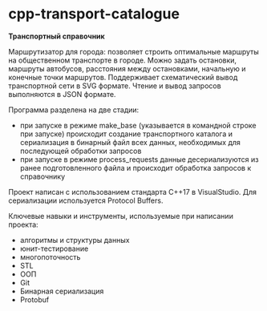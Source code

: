 # cpp-transport-catalogue
**Транспортный справочник**

Маршрутизатор для города: позволяет строить оптимальные маршруты на общественном транспорте в городе. Можно задать остановки, маршруты автобусов, расстояния между остановками, начальную и конечные точки маршрутов. Поддерживает схематический вывод транспортной сети в SVG формате. Чтение и вывод запросов выполняются в JSON формате.

Программа разделена на две стадии:
- при запуске в режиме make_base (указывается в командной строке при запуске) происходит создание транспортного каталога и сериализация в бинарный файл всех данных, необходимых для последующей обработки запросов
- при запуске в режиме process_requests данные десериализуются из ранее подготовленного файла и происходит обработка запросов к справочнику

Проект написан с использованием стандарта С++17 в VisualStudio. Для сериализации используется Protocol Buffers.

Ключевые навыки и инструменты, используемые при написании проекта:

- алгоритмы и структуры данных
- юнит-тестирование
- многопоточность
- STL
- ООП
- Git
- Бинарная сериализация
- Protobuf
